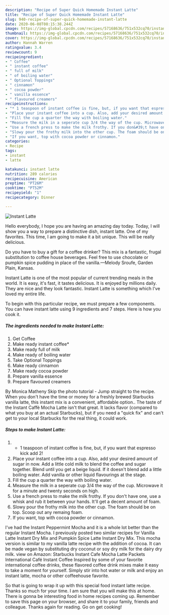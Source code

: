 ```yaml
---
description: "Recipe of Super Quick Homemade Instant Latte"
title: "Recipe of Super Quick Homemade Instant Latte"
slug: 940-recipe-of-super-quick-homemade-instant-latte
date: 2020-06-08T08:15:38.244Z
image: https://img-global.cpcdn.com/recipes/57168636/751x532cq70/instant-latte-recipe-main-photo.jpg
thumbnail: https://img-global.cpcdn.com/recipes/57168636/751x532cq70/instant-latte-recipe-main-photo.jpg
cover: https://img-global.cpcdn.com/recipes/57168636/751x532cq70/instant-latte-recipe-main-photo.jpg
author: Hannah Warren
ratingvalue: 3.4
reviewcount: 9
recipeingredient:
- " Coffee"
- " instant coffee"
- " full of milk"
- " of boiling water"
- " Optional Toppings"
- " cinnamon"
- " cocoa powder"
- " vanilla essence"
- " flavoured creamers"
recipeinstructions:
- "* 1 teaspoon of instant coffee is fine, but, if you want that espresso kick add 2!"
- "Place your instant coffee into a cup. Also, add your desired amount of sugar in now. Add a little cold milk to blend the coffee and sugar together. Blend until you get a beige liquid. If it doesn&#39;t blend add a little boiling water. Add vanilla or other liquid flavourings at the stage."
- "Fill the cup a quarter the way with boiling water."
- "Measure the milk in a seperate cup 3/4 the way of the cup. Microwave it for a minute and twenty seconds on high."
- "Use a french press to make the milk frothy. If you don&#39;t have one, use a whisk and rub it between your hands. It&#39;ll get a decent amount of foam."
- "Slowy pour the frothy milk into the other cup. The foam should be on top. Scoop out any remaing foam."
- "If you want, top with cocoa powder or cinnamon."
categories:
- Recipe
tags:
- instant
- latte

katakunci: instant latte 
nutrition: 289 calories
recipecuisine: American
preptime: "PT26M"
cooktime: "PT52M"
recipeyield: "1"
recipecategory: Dinner

---
```



![Instant Latte](https://img-global.cpcdn.com/recipes/57168636/751x532cq70/instant-latte-recipe-main-photo.jpg)

Hello everybody, I hope you are having an amazing day today. Today, I will show you a way to prepare a distinctive dish, instant latte. One of my favorites. This time, I am going to make it a bit unique. This will be really delicious.

Do you have to buy a gift for a coffee drinker? This mix is a fantastic, frugal substitution to coffee house beverages. Feel free to use chocolate or pumpkin spice pudding in place of the vanilla.—Melody Sroufe, Garden Plain, Kansas.

Instant Latte is one of the most popular of current trending meals in the world. It is easy, it's fast, it tastes delicious. It is enjoyed by millions daily. They are nice and they look fantastic. Instant Latte is something which I've loved my entire life.


To begin with this particular recipe, we must prepare a few components. You can have instant latte using 9 ingredients and 7 steps. Here is how you cook it.

<!--inarticleads1-->

##### The ingredients needed to make Instant Latte:

1. Get  Coffee
1. Make ready  instant coffee*
1. Make ready  full of milk
1. Make ready  of boiling water
1. Take  Optional Toppings
1. Make ready  cinnamon
1. Make ready  cocoa powder
1. Prepare  vanilla essence
1. Prepare  flavoured creamers


By Monica Matheny Skip the photo tutorial - Jump straight to the recipe. When you don&#39;t have the time or money for a freshly brewed Starbucks vanilla latte, this instant mix is a convenient, affordable option.. The taste of the Instant Caffè Mocha Latte isn&#39;t that great. It lacks flavor (compared to what you buy at an actual Starbucks), but if you need a &#34;quick fix&#34; and can&#39;t get to your local Starbucks for the real thing, it could work. 

<!--inarticleads2-->

##### Steps to make Instant Latte:

1. * 1 teaspoon of instant coffee is fine, but, if you want that espresso kick add 2!
1. Place your instant coffee into a cup. Also, add your desired amount of sugar in now. Add a little cold milk to blend the coffee and sugar together. Blend until you get a beige liquid. If it doesn&#39;t blend add a little boiling water. Add vanilla or other liquid flavourings at the stage.
1. Fill the cup a quarter the way with boiling water.
1. Measure the milk in a seperate cup 3/4 the way of the cup. Microwave it for a minute and twenty seconds on high.
1. Use a french press to make the milk frothy. If you don&#39;t have one, use a whisk and rub it between your hands. It&#39;ll get a decent amount of foam.
1. Slowy pour the frothy milk into the other cup. The foam should be on top. Scoop out any remaing foam.
1. If you want, top with cocoa powder or cinnamon.


I&#39;ve had the Instant Peppermint Mocha and it is a whole lot better than the regular Instant Mocha. I previously posted two similar recipes for Vanilla Latte Instant Dry Mix and Pumpkin Spice Latte Instant Dry Mix. This mocha version is similar to my vanilla latte recipe with the addition of cocoa. It can be made vegan by substituting dry coconut or soy dry milk for the dairy dry milk. view on Amazon: Starbucks Instant Cafe Mocha Latte Packets International Café Instant Coffee Inspired by some of your favorite international coffee drinks, these flavored coffee drink mixes make it easy to take a moment for yourself. Simply stir into hot water or milk and enjoy an instant latte, mocha or other coffeehouse favorite. 

So that is going to wrap it up with this special food instant latte recipe. Thanks so much for your time. I am sure that you will make this at home. There is gonna be interesting food in home recipes coming up. Remember to save this page on your browser, and share it to your family, friends and colleague. Thanks again for reading. Go on get cooking!
